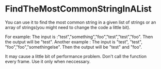 # FindTheMostCommonStringInAList

You can use it to find the most common string in a given list of strings or an array of strings(you might need to change the code a little bit).

For example: The input is :"test","something","foo","test","test","foo". Then the output will be "test".
Another example : The input is "test", "test", "foo","foo","somethingelse". Then the output will be "test" and "foo".

It may cause a little bit of performance problem.
Don't call the function every frame. Use it only when neccessary.
